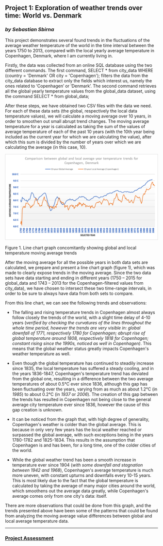 ## Project 1: Exploration of weather trends over time: World vs. Denmark

### *by Sebastian Sbirna*

This project demonstrates several found trends in the fluctuations of the average weather temperature of the world in the time interval between the years 1750 to 2013, compared with the local yearly average temperature in Copenhagen, Denmark, where I am currently living in.

Firstly, the data was collected from an online SQL database using the two different commands. The first command, SELECT * from city_data WHERE (country = 'Denmark' OR city = 'Copenhagen'); filters the data from the city_data database to extract only the fields which interest us, namely the ones related to ‘Copenhagen’ or ‘Denmark’. The second command retrieves all the global yearly temperature values from the global_data dataset, using the command SELECT * from global_data; 
 
After these steps, we have obtained two CSV files with the data we need. For each of these data sets (the global, respectively the local data temperature values), we will calculate a moving average over 10 years, in order to smoothen out small abrupt trend changes. The moving average temperature for a year is calculated as taking the sum of the values of average temperature of each of the past 10 years (with the 10th year being included as the current year for which we are calculating the value), after which this sum is divided by the number of years over which we are calculating the average (in this case, 10). 

![png](line-chart.png)

Figure 1. Line chart graph concomitantly showing global and local temperature moving average trends

After the moving average for all the possible years in both data sets are calculated, we prepare and present a line chart graph (figure 1), which was made to clearly expose trends in the moving average. Since the two data sets have data starting and ending in different years (1750 – 2015 for global_data and 1743 – 2013 for the Copenhagen-filtered values from city_data), we have chosen to intersect these two time-range intervals, in order to be sure to always have data from both sets to compare. 

From this line chart, we can see the following trends and observations:

-   The falling and rising temperature trends in Copenhagen almost always follow closely the trends of the world, with a slight time delay of 4-10 years (*verified by checking the curvatures of the lines throughout the whole time period, however the trends are very visible in: global downfall of 1771, respectively 1780 for Copenhagen; abrupt rise of global temperature around 1808, respectively 1818 for Copenhagen; constant rising since the 1990s, noticed as well in Copenhagen)*. This means that the global weather status greatly impacts Copenhagen's weather temperature as well.

-   Even though the global temperature has continued to steadily increase since 1835, the local temperature has suffered a steady cooling, and in the years 1836-1847, Copenhagen's temperature trend has deviated from the global one, resulting in a difference between the two average temperatures of about 0.5°C ever since 1836, although this gap has been fluctuating over the years, varying from as much as about 1.2°C (in *1985*) to about 0.2°C (in *1937* or *2006*). The creation of this gap between the trends has resulted in Copenhagen not being close to the general average city temperature ever since 1836, however the cause of this gap creation is unknown.

-   It can be noticed from the graph that, with high degree of generality, Copenhagen's weather is colder than the global average. This is because in only very few years has the local weather reached or surpassed the global average, with such exceptions being in the years 1780-1782 and 1825-1834. This results in the assumption that Copenhagen is and has been, for a long time, one of the colder cities of the world.

-   While the global weather trend has been a smooth increase in temperature ever since 1904 (*with some downfall and stagnation between 1942 and 1968*), Copenhagen's average temperature is much more uneven, with constant upturns and downfalls every 10-15 years. This is most likely due to the fact that the global temperature is calculated by taking the average of many major cities around the world, which smoothens out the average data greatly, while Copenhagen's average comes only from one city's data: itself.

There are more observations that could be done from this graph, and the trends presented above have been some of the patterns that could be found from analyzing the moving average value differences between global and local average temperature data.

---

### [Project Assessment](https://github.com/seby-sbirna/Data-Analyst-Nanodegree/blob/master/Project%201%20-%20Exploring%20Weather%20Trends/Project%201%20-%20Assessment%20and%20Review.pdf)
